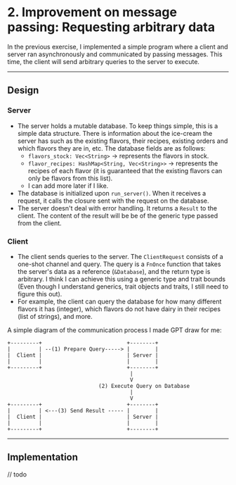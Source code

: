 # 2. Improvement on message passing: Requesting arbitrary data

In the previous exercise, I implemented a simple program where a client and server ran asynchronously and communicated by passing messages. This time, the client will send arbitrary queries to the server to execute.

---
## Design

### Server
- The server holds a mutable database. To keep things simple, this is a simple data structure. There is information about the ice-cream the server has such as the existing flavors, their recipes, existing orders and which flavors they are in, etc. The database fields are as follows:
  - `flavors_stock: Vec<String>` -> represents the flavors in stock. 
  - `flavor_recipes: HashMap<String, Vec<String>>` -> represents the recipes of each flavor (it is guaranteed  that the existing flavors can only be flavors from this list).
  - I can add more later if I like.
- The database is initialized upon `run_server()`. When it receives a request, it calls the closure sent with the request on the database.
- The server doesn't deal with error handling. It returns a `Result` to the client. The content of the result will be be of the generic type passed from the client.

### Client
- The client sends queries to the server. The `ClientRequest` consists of a one-shot channel and query. The query is a `FnOnce` function that takes the server's data as a reference (`&Database`), and the return type is arbitrary. I think I can achieve this using a generic type and trait bounds (Even though I understand generics, trait objects and traits, I still need to figure this out).
- For example, the client can query the database for how many different flavors it has (integer), which flavors do not have dairy in their recipes (list of strings), and more.


A simple diagram of the communication process I made GPT draw for me:
```
+---------+                           +--------+
|         | --(1) Prepare Query-----> |        |
|  Client |                           | Server |
|         |                           |        |
+---------+                           +--------+
                                       |
                                       V
                             (2) Execute Query on Database
                                       |
                                       V
+---------+                           +--------+
|         | <---(3) Send Result ----- |        |
|  Client |                           | Server |
|         |                           |        |
+---------+                           +--------+

```

---
## Implementation

// todo